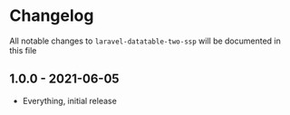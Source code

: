 # Changelog

All notable changes to `laravel-datatable-two-ssp` will be documented in this file

## 1.0.0 - 2021-06-05
- Everything, initial release
